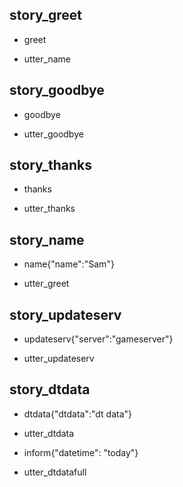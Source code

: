 ## story_greet <!--- The name of the story. It is not mandatory, but useful for debugging. --> 
* greet <!--- User input expressed as intent. In this case it represents users message 'Hello'. --> 
 - utter_name <!--- The response of the chatbot expressed as an action. In this case it represents chatbot's response 'Hello, how can I help?' --> 
 
## story_goodbye
* goodbye
 - utter_goodbye

## story_thanks
* thanks
 - utter_thanks
 
## story_name
* name{"name":"Sam"}
 - utter_greet

## story_updateserv
* updateserv{"server":"gameserver"}
 - utter_updateserv

## story_dtdata
* dtdata{"dtdata":"dt data"}
 - utter_dtdata
* inform{"datetime": "today"}
 - utter_dtdatafull